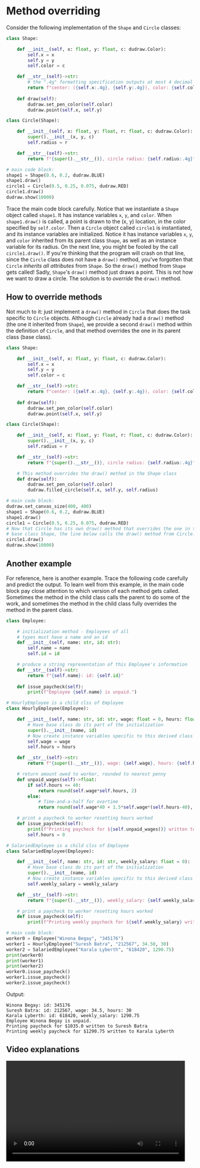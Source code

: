 # Method overriding

Consider the following implementation of the `Shape` and `Circle` classes:
```python
class Shape:

    def __init__(self, x: float, y: float, c: dudraw.Color):
        self.x = x
        self.y = y
        self.color = c

    def __str__(self)->str:
        # the ".4g" formatting specification outputs at most 4 decimal places
        return f"center: ({self.x:.4g}, {self.y:.4g}), color: {self.color}"
    
    def draw(self):
        dudraw.set_pen_color(self.color)
        dudraw.point(self.x, self.y)

class Circle(Shape):

    def __init__(self, x: float, y: float, r: float, c: dudraw.Color):
        super().__init__(x, y, c)
        self.radius = r

    def __str__(self)->str:
        return f"{super().__str__()}, circle radius: {self.radius:.4g}"

# main code block:
shape1 = Shape(0.6, 0.2, dudraw.BLUE)
shape1.draw()
circle1 = Circle(0.5, 0.25, 0.075, dudraw.RED)
circle1.draw()
dudraw.show(10000)
```

Trace the main code block carefully. Notice that we instantiate a `Shape` object called `shape1`. It has instance variables `x`, `y`, and `color`. When `shape1.draw()` is called, a point is drawn to the (x, y) location, in the color specified by `self.color`. Then a `Circle` object called `circle1` is instantiated, and its instance variables are initialized. Notice it has instance variables `x`, `y`, and `color` inherited from its parent class `Shape`, as well as an instance variable for its radius. On the next line, you might be fooled by the call `circle1.draw()`. If you're thinking that the program will crash on that line, since the `Circle` class does not have a `draw()` method, you've forgotten that `Circle` *inherits all attributes* from `Shape`. So the `draw()` method from `Shape` gets called!  Sadly, `Shape`'s `draw()` method just draws a point. This is not how we want to draw a circle. The solution is to *override* the `draw()` method.

## How to override methods

Not much to it: just implement a `draw()` method in `Circle` that does the task specific to `Circle` objects. Although `Circle` already had a `draw()` method (the one it inherited from `Shape`), we provide a second `draw()` method within the definition of `Circle`, and that method overrides the one in its parent class (base class).

```python
class Shape:

    def __init__(self, x: float, y: float, c: dudraw.Color):
        self.x = x
        self.y = y
        self.color = c

    def __str__(self)->str:
        return f"center: ({self.x:.4g}, {self.y:.4g}), color: {self.color}"
    
    def draw(self):
        dudraw.set_pen_color(self.color)
        dudraw.point(self.x, self.y)

class Circle(Shape):

    def __init__(self, x: float, y: float, r: float, c: dudraw.Color):
        super().__init__(x, y, c)
        self.radius = r

    def __str__(self)->str:
        return f"{super().__str__()}, circle radius: {self.radius:.4g}"

    # This method overrides the draw() method in the Shape class
    def draw(self):
        dudraw.set_pen_color(self.color)
        dudraw.filled_circle(self.x, self.y, self.radius)

# main code block:
dudraw.set_canvas_size(400, 400)
shape1 = Shape(0.6, 0.2, dudraw.BLUE)
shape1.draw()
circle1 = Circle(0.5, 0.25, 0.075, dudraw.RED)
# Now that Circle has its own draw() method that overrides the one in the,
# base class Shape, the line below calls the draw() method from Circle.
circle1.draw()
dudraw.show(10000)
```

## Another example

For reference, here is another example. Trace the following code carefully and predict the output. To learn well from this example, in the main code block pay close attention to which version of each method gets called. Sometimes the method in the child class calls the parent to do some of the work, and sometimes the method in the child class fully overrides the
method in the parent class.
```python
class Employee:

    # initialization method - Employees of all
    # types must have a name and an id
    def __init__(self, name: str, id: str):
        self.name = name
        self.id = id

    # produce a string representation of this Employee's information
    def __str__(self)->str:
        return f"{self.name}: id: {self.id}"
    
    def issue_paycheck(self):
        print(f"Employee {self.name} is unpaid.")

# HourlyEmployee is a child clss of Employee
class HourlyEmployee(Employee):

    def __init__(self, name: str, id: str, wage: float = 0, hours: float = 0):
        # Have base class do its part of the initialization
        super().__init__(name, id)
        # Now create instance variables specific to this derived class
        self.wage = wage
        self.hours = hours

    def __str__(self)->str:
        return f"{super().__str__()}, wage: {self.wage}, hours: {self.hours}"

    # return amount owed to worker, rounded to nearest penny
    def unpaid_wages(self)->float:
        if self.hours <= 40:
            return round(self.wage*self.hours, 2)
        else:
            # Time-and-a-half for overtime
            return round(self.wage*40 + 1.5*self.wage*(self.hours-40), 2)

    # print a paycheck to worker resetting hours worked
    def issue_paycheck(self):
        print(f"Printing paycheck for ${self.unpaid_wages()} written to {self.name}")
        self.hours = 0

# SalariedEmployee is a child clss of Employee
class SalariedEmployee(Employee):

    def __init__(self, name: str, id: str, weekly_salary: float = 0):
        # Have base class do its part of the initialization
        super().__init__(name, id)
        # Now create instance variables specific to this derived class
        self.weekly_salary = weekly_salary

    def __str__(self)->str:
        return f"{super().__str__()}, weekly_salary: {self.weekly_salary}"

    # print a paycheck to worker resetting hours worked
    def issue_paycheck(self):
        print(f"Printing weekly paycheck for ${self.weekly_salary} written to {self.name}")

# main code block:
worker0 = Employee("Winona Begay", "345176")
worker1 = HourlyEmployee("Suresh Batra", "212567", 34.50, 30)
worker2 = SalariedEmployee("Karala Lyberth", "618420", 1290.75)
print(worker0)
print(worker1)
print(worker2)
worker0.issue_paycheck()
worker1.issue_paycheck()
worker2.issue_paycheck()
```
Output:
```
Winona Begay: id: 345176
Suresh Batra: id: 212567, wage: 34.5, hours: 30
Karala Lyberth: id: 618420, weekly_salary: 1290.75
Employee Winona Begay is unpaid.
Printing paycheck for $1035.0 written to Suresh Batra
Printing weekly paycheck for $1290.75 written to Karala Lyberth
```

## Video explanations

<video src="https://cs.du.edu/~ftl/1352/videos/inheritance/method_overriding.mp4" width="480" height="270" controls></video>




